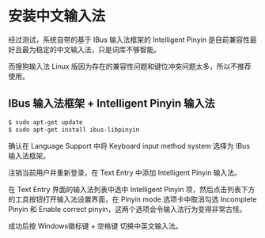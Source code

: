 # 安装中文输入法

经过测试，系统自带的基于 IBus 输入法框架的 Intelligent Pinyin 是目前兼容性最好且最为稳定的中文输入法，只是词库不够智能。

而搜狗输入法 Linux 版因为存在的兼容性问题和键位冲突问题太多，所以不推荐使用。

## IBus 输入法框架 + Intelligent Pinyin 输入法

```bash
$ sudo apt-get update
$ sudo apt-get install ibus-libpinyin
```

确认在 Language Support 中将 Keyboard input method system 选择为 IBus 输入法框架。

注销当前用户并重新登录，在 Text Entry 中添加 Intelligent Pinyin 输入法。

在 Text Entry 界面的输入法列表中选中 Intelligent Pinyin 项，然后点击列表下方的工具按钮打开输入法设置界面，在 Pinyin mode 选项卡中取消勾选 Incomplete Pinyin 和 Enable correct pinyin，这两个选项会令输入法行为变得非常古怪。

成功后按 Windows徽标键 + 空格键 切换中英文输入法。
